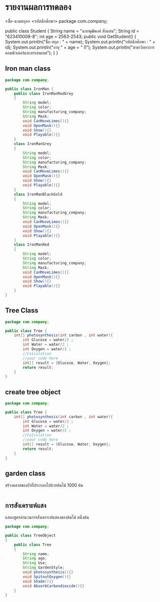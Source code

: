# รายงานผลการทดลอง

<ชื่อ-นามสกุล> <รหัสนักศึกษา>
package com.company;

public class Student
{
    String name = "นายพุฒิพงศ์  สักแสน";
    String id = "623410008-8";
    int age = 2563-2543;
    public void GetStudent()
    {
        System.out.println("ชื่อ-สกุล : " + name);
        System.out.println("รหัสนักศึกษา : " + id);
        System.out.println("อายุ " + age + " ปี");
        System.out.println("สาขาวิทยาการคอมพิวเตอร์และสารสนเทศ");
    }
}

## Iron man class

```java
package com.company;

public class IronMan {
    public class IronManRedGrey
    {
        String model;
        String color;
        String manufacturing_company;
        String Mask;
        void CanMoveLimes(){}
        void OpenMask(){}
        void Show(){}
        void Playable(){}
    }
    class IronManGrey
    {
        String model;
        String color;
        String manufacturing_company;
        String Mask;
        void CanMoveLimes(){}
        void OpenMask(){}
        void Show(){}
        void Playable(){}
    }
    class IronManBlackGold
    {
        String model;
        String color;
        String manufacturing_company;
        String Mask;
        void CanMoveLimes(){}
        void OpenMask(){}
        void Show(){}
        void Playable(){}
    }
    class IronManRed
    {
        String model;
        String color;
        String manufacturing_company;
        String Mask;
        void CanMoveLimes(){}
        void OpenMask(){}
        void Show(){}
        void Playable(){}
    }
}
```

## Tree Class

```java
package com.company;

public class Tree {
    int[] photosynthesis(int carbon , int water){
        int Glucose = water/2 ;
        int Water = water/2 ;
        int Oxygen = water/2 ;
        //Calculation
        //your code here
        int[] result = {Glucose, Water, Oxygen};
        return result;
    }
}
```

## create tree object

```java
package com.company;

public class Tree {
    int[] photosynthesis(int carbon , int water){
        int Glucose = water/2 ;
        int Water = water/2 ;
        int Oxygen = water/2 ;
        //Calculation
        //your code here
        int[] result = {Glucose, Water, Oxygen};
        return result;
    }
}
```

## garden class

สร้างคลาสของป่าที่ประกอบไปด้วยต้นไม้ 1000 ต้น

```java

```

## การสังเคราะห์แสง

แสดงสูตรคำนวนการสังเคราะห์แสดงของต้นไม้ หนึ่งต้น

```java
package com.company;

public class TreeObject
{
    public class Tree
    {
        String name;
        String age;
        String Use;
        String GardenStyle;
        void photosynthesis(){}
        void SpitoutOxygen(){}
        void Shade(){}
        void AbsorbCarbondioxide(){}
    }
}

```
